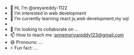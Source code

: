 - 👋 Hi, I’m @sreyareddy-1122
- 👀 I’m interested in web development
- 🌱 I’m currently learning react js,web development,my sql
- 
- 💞️ I’m looking to collaborate on ...
- 📫 How to reach me :annemsriyareddy123@gmail.com
- 😄 Pronouns: ...
- ⚡ Fun fact: ...

<!---
sreyareddy-1122/sreyareddy-1122 is a ✨ special ✨ repository because its `README.md` (this file) appears on your GitHub profile.
You can click the Preview link to take a look at your changes.
--->
